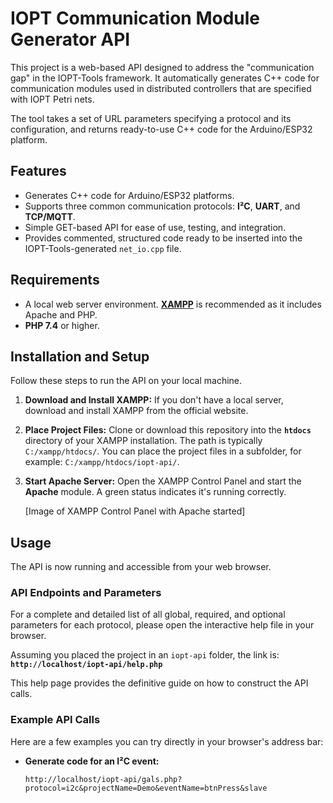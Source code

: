 # IOPT Communication Module Generator API

This project is a web-based API designed to address the "communication gap" in the IOPT-Tools framework. It automatically generates C++ code for communication modules used in distributed controllers that are specified with IOPT Petri nets.

The tool takes a set of URL parameters specifying a protocol and its configuration, and returns ready-to-use C++ code for the Arduino/ESP32 platform.

## Features

* Generates C++ code for Arduino/ESP32 platforms.
* Supports three common communication protocols: **I²C**, **UART**, and **TCP/MQTT**.
* Simple GET-based API for ease of use, testing, and integration.
* Provides commented, structured code ready to be inserted into the IOPT-Tools-generated `net_io.cpp` file.

## Requirements

* A local web server environment. **[XAMPP](https://www.apachefriends.org/index.html)** is recommended as it includes Apache and PHP.
* **PHP 7.4** or higher.

## Installation and Setup

Follow these steps to run the API on your local machine.

1.  **Download and Install XAMPP:**
    If you don't have a local server, download and install XAMPP from the official website.

2.  **Place Project Files:**
    Clone or download this repository into the **`htdocs`** directory of your XAMPP installation. The path is typically `C:/xampp/htdocs/`. You can place the project files in a subfolder, for example: `C:/xampp/htdocs/iopt-api/`.

3.  **Start Apache Server:**
    Open the XAMPP Control Panel and start the **Apache** module. A green status indicates it's running correctly.

    [Image of XAMPP Control Panel with Apache started]

## Usage

The API is now running and accessible from your web browser.

### API Endpoints and Parameters
For a complete and detailed list of all global, required, and optional parameters for each protocol, please open the interactive help file in your browser.

Assuming you placed the project in an `iopt-api` folder, the link is:
**`http://localhost/iopt-api/help.php`**

This help page provides the definitive guide on how to construct the API calls.

### Example API Calls

Here are a few examples you can try directly in your browser's address bar:

* **Generate code for an I²C event:**
    ```
    http://localhost/iopt-api/gals.php?protocol=i2c&projectName=Demo&eventName=btnPress&slave
